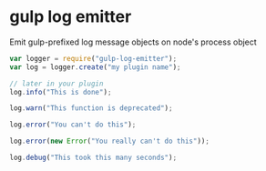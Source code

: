 gulp log emitter
================

Emit gulp-prefixed log message objects on node's process object

```javascript
var logger = require("gulp-log-emitter");
var log = logger.create("my plugin name");

// later in your plugin
log.info("This is done");

log.warn("This function is deprecated");

log.error("You can't do this");

log.error(new Error("You really can't do this"));

log.debug("This took this many seconds");
```
